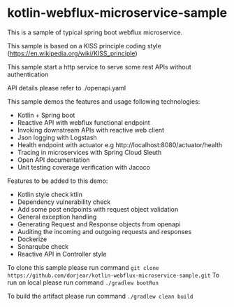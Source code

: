 # kotlin-webflux-microservice-sample

This is a sample of typical spring boot webflux microservice.

This sample is based on a KISS principle coding style (https://en.wikipedia.org/wiki/KISS_principle)

This sample start a http service to serve some rest APIs without authentication

API details please refer to ./openapi.yaml

This sample demos the features and usage following technologies:
- Kotlin + Spring boot
- Reactive API with webflux functional endpoint
- Invoking downstream APIs with reactive web client
- Json logging with Logstash
- Health endpoint with actuator e.g http://localhost:8080/actuator/health
- Tracing in microservices with Spring Cloud Sleuth
- Open API documentation
- Unit testing coverage verification with Jacoco

Features to be added to this demo:
- Kotlin style check ktlin
- Dependency vulnerability check
- Add some post endpoints with request object validation
- General exception handling
- Generating Request and Response objects from openapi
- Auditing the incoming and outgoing requests and responses
- Dockerize
- Sonarqube check
- Reactive API in Controller style

To clone this sample please run command `git clone https://github.com/dorjear/kotlin-webflux-microservice-sample.git`
To run on local please run command `./gradlew bootRun`

To build the artifact please run command `./gradlew clean build`
